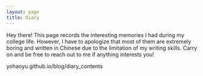 ```yaml
---
layout: page
title: Diary
---
```


Hey there! This page records the interesting memories I had during my college life. However, I have to apologize that most of them are extremely boring and written in Chinese due to the limitation of my writing skills. Carry on and be free to reach out to me if anything interests you!

yohaoyu.github.io/blog/diary_contents

